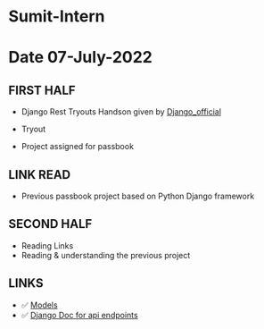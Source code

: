 # Sumit-Intern

# Date 07-July-2022

## FIRST HALF

- Django Rest Tryouts Handson given by [Django_official](https://www.django-rest-framework.org/tutorial/1-serialization/)
- Tryout


- Project assigned for passbook

## LINK READ
- Previous passbook project based on Python Django framework

## SECOND HALF
- Reading Links
- Reading & understanding the previous project


## LINKS 
- ✅ [Models](https://docs.djangoproject.com/en/4.0/intro/overview/#design-your-model)
- ✅ [Django Doc for api endpoints](https://www.django-rest-framework.org/tutorial/2-requests-and-responses/)
